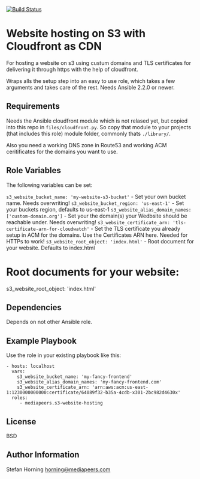 [![Build Status](https://travis-ci.org/mediapeers/ansible-role-s3-website-hosting.svg?branch=master)](https://travis-ci.org/mediapeers/ansible-role-s3-website-hosting)

# Website hosting on S3 with Cloudfront as CDN
For hosting a website on s3 using custum domains and TLS certificates for delivering it through https with the help of cloudfront.

Wraps alls the setup step into an easy to use role, which takes a few arguments and takes care of the rest.
Needs Ansible 2.2.0 or newer.

## Requirements
Needs the Ansible cloudfront module which is not relased yet, but copied into this repo in `files/cloudfront.py`.
So copy that module to your projects (that includes this role) module folder, commonly thats `./library/`.

Also you need a working DNS zone in Route53 and working ACM ceritificates for the domains you want to use.

## Role Variables
The following variables can be set:

`s3_website_bucket_name: 'my-website-s3-bucket'` - Set your own bucket name. Needs overwriting!
`s3_website_bucket_region: 'us-east-1'` - Set your buckets region, defaults to us-east-1
`s3_website_alias_domain_names: ['custom-domain.org']` - Set your the domain(s) your Wedbsite should be reachable under. Needs overwriting!
`s3_website_certificate_arn: 'tls-certificate-arn-for-cloudwatch'` - Set the TLS certificate you already setup in ACM for the domains. Use the Certificates ARN here. Needed for HTTPs to work!
`s3_website_root_object: 'index.html'` - Root document for your website. Defaults to index.html

# Root documents for your website:
s3_website_root_object: 'index.html'
## Dependencies
Depends on not other Ansible role.

## Example Playbook
Use the role in your existing playbook like this:

    - hosts: localhost
      vars:
        s3_website_bucket_name: 'my-fancy-frontend'
        s3_website_alias_domain_names: 'my-fancy-frontend.com'
        s3_website_certificate_arn: 'arn:aws:acm:us-east-1:1230000000000:certificate/64089f32-b35a-4cdb-x301-2bc982d4630x'
      roles:
         - mediapeers.s3-website-hosting

## License
BSD

## Author Information
Stefan Horning <horning@mediapeers.com>
